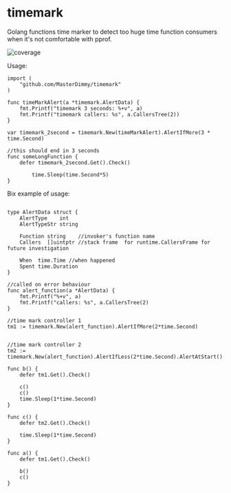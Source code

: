 # timemark
Golang functions time marker to detect too huge time function consumers when it's not comfortable with pprof.

![coverage](https://img.shields.io/badge/coverage-100%25-yellowgreen)

Usage:
```
import (
	"github.com/MasterDimmy/timemark"
)

func timeMarkAlert(a *timemark.AlertData) {
	fmt.Printf("timemark 3 seconds: %+v", a)
	fmt.Printf("timemark callers: %s", a.CallersTree(2))
}

var timemark_2second = timemark.New(timeMarkAlert).AlertIfMore(3 * time.Second)

//this should end in 3 seconds
func someLongFunction {
	defer timemark_2second.Get().Check()
	
        time.Sleep(time.Second*5)
}
```


Bix example of usage:

```

type AlertData struct {
	AlertType    int
	AlertTypeStr string

	Function string    //invoker's function name
	Callers  []uintptr //stack frame  for runtime.CallersFrame for future investigation 

	When  time.Time //when happened
	Spent time.Duration
}

//called on error behaviour
func alert_function(a *AlertData) {
	fmt.Printf("%+v", a)
	fmt.Printf("callers: %s", a.CallersTree(2)
}

//time mark controller 1
tm1 := timemark.New(alert_function).AlertIfMore(2*time.Second)


//time mark controller 2
tm2 := timemark.New(alert_function).AlertIfLess(2*time.Second).AlertAtStart().AlertAtEnd()

func b() {
	defer tm1.Get().Check()
	
	c()
	c()
	time.Sleep(1*time.Second)
}

func c() {
	defer tm2.Get().Check()

	time.Sleep(1*time.Second)
}

func a() {
	defer tm1.Get().Check()

	b()
	c()
}


```
